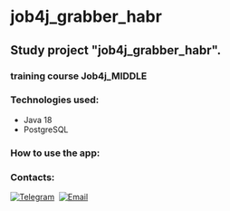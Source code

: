 # job4j_grabber_habr



## Study project "job4j_grabber_habr".
### training course Job4j_MIDDLE



### Technologies used:
- Java 18
- PostgreSQL

### How to use the app:


### Contacts:
[![Telegram](https://img.shields.io/badge/-telegram-grey?style=flat&logo=telegram&logoColor=white)](https://t.me/Evgeny_Zakharov)&nbsp;
[![Email](https://img.shields.io/badge/@%20email-005FED?style=flat&logo=mail&logoColor=white)](mailto:e.g.zakharov@gmail.com)&nbsp;